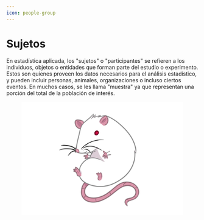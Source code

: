 ```yaml
---
icon: people-group
---
```


# Sujetos

En estadística aplicada, los "sujetos" o "participantes" se refieren a los individuos, objetos o entidades que forman parte del estudio o experimento. Estos son quienes proveen los datos necesarios para el análisis estadístico, y pueden incluir personas, animales, organizaciones o incluso ciertos eventos. En muchos casos, se les llama "muestra" ya que representan una porción del total de la población de interés.

<figure><img src="../../.gitbook/assets/Rata blanca.png" alt=""><figcaption></figcaption></figure>

